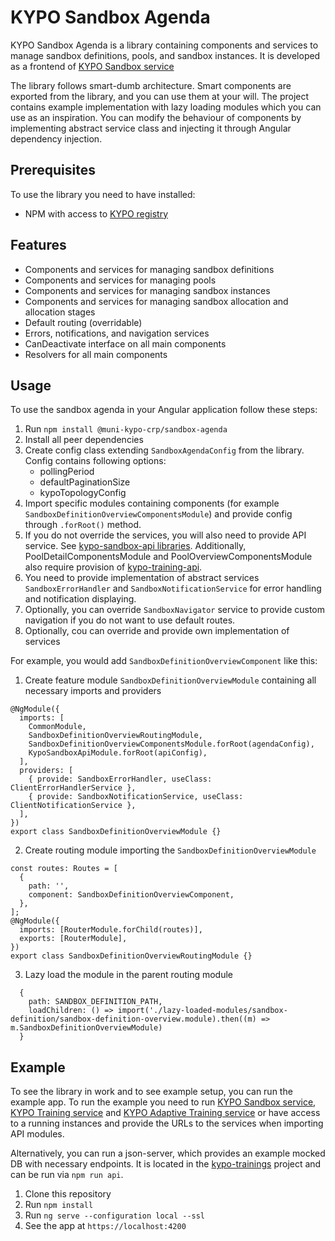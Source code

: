 # KYPO Sandbox Agenda

KYPO Sandbox Agenda is a library containing components and services to manage sandbox definitions, pools, and sandbox instances.
It is developed as a frontend of [KYPO Sandbox service](https://gitlab.ics.muni.cz/kypo-crp/backend-python/kypo-sandbox-service)

The library follows smart-dumb architecture. Smart components are exported from the library, and you can use them at your will. The project contains example implementation with lazy loading modules which you can use as an inspiration.
You can modify the behaviour of components by implementing abstract service class and injecting it through Angular dependency injection.

## Prerequisites

To use the library you need to have installed:

* NPM with access to [KYPO registry](https://projects.ics.muni.cz/projects/kbase/knowledgebase/articles/153)

## Features

* Components and services for managing sandbox definitions
* Components and services for managing pools
* Components and services for managing sandbox instances
* Components and services for managing sandbox allocation and allocation stages
* Default routing (overridable)
* Errors, notifications, and navigation services
* CanDeactivate interface on all main components
* Resolvers for all main components

## Usage

To use the sandbox agenda in your Angular application follow these steps:

1. Run `npm install @muni-kypo-crp/sandbox-agenda`
2. Install all peer dependencies
3. Create config class extending `SandboxAgendaConfig` from the library. Config contains following options:
    +   pollingPeriod
    +   defaultPaginationSize
    +   kypoTopologyConfig
4. Import specific modules containing components (for example `SandboxDefinitionOverviewComponentsModule`) and provide config through `.forRoot()` method.
5. If you do not override the services, you will also need to provide API service. See [kypo-sandbox-api libraries](https://gitlab.ics.muni.cz/kypo-crp/frontend-angular/apis/kypo-sandbox-api). Additionally, PoolDetailComponentsModule and PoolOverviewComponentsModule also require provision of [kypo-training-api](https://gitlab.ics.muni.cz/muni-kypo-crp/frontend-angular/apis/kypo-training-api).
6. You need to provide implementation of abstract services `SandboxErrorHandler` and `SandboxNotificationService` for error handling and notification displaying.
7. Optionally, you can override `SandboxNavigator` service to provide custom navigation if you do not want to use default routes.
8. Optionally, cou can override and provide own implementation of services

For example, you would add `SandboxDefinitionOverviewComponent` like this:

1. Create feature module `SandboxDefinitionOverviewModule` containing all necessary imports and providers

```
@NgModule({
  imports: [
    CommonModule,
    SandboxDefinitionOverviewRoutingModule,
    SandboxDefinitionOverviewComponentsModule.forRoot(agendaConfig),
    KypoSandboxApiModule.forRoot(apiConfig),
  ],
  providers: [
    { provide: SandboxErrorHandler, useClass: ClientErrorHandlerService },
    { provide: SandboxNotificationService, useClass: ClientNotificationService },
  ],
})
export class SandboxDefinitionOverviewModule {}
```

2. Create routing module importing the `SandboxDefinitionOverviewModule`

```
const routes: Routes = [
  {
    path: '',
    component: SandboxDefinitionOverviewComponent,
  },
];
@NgModule({
  imports: [RouterModule.forChild(routes)],
  exports: [RouterModule],
})
export class SandboxDefinitionOverviewRoutingModule {}
```

3. Lazy load the module in the parent routing module

```
  {
    path: SANDBOX_DEFINITION_PATH,
    loadChildren: () => import('./lazy-loaded-modules/sandbox-definition/sandbox-definition-overview.module).then((m) => m.SandboxDefinitionOverviewModule)
  }
```

## Example

To see the library in work and to see example setup, you can run the example app.
To run the example you need to run [KYPO Sandbox service](https://gitlab.ics.muni.cz/kypo-crp/backend-python/kypo-sandbox-service), [KYPO Training service](https://gitlab.ics.muni.cz/muni-kypo-crp/backend-java/kypo-training) and [KYPO Adaptive Training service](https://gitlab.ics.muni.cz/muni-kypo-crp/backend-java/kypo-adaptive-training) or have access to a running instances and provide the URLs to the services when importing API modules.

Alternatively, you can run a json-server, which provides an example mocked DB with necessary endpoints. It is located in the [kypo-trainings](https://gitlab.ics.muni.cz/muni-kypo-crp/frontend-angular/kypo-trainings) project and can be run via `npm run api`.

1. Clone this repository
1. Run `npm install`
1. Run `ng serve --configuration local --ssl`
1. See the app at `https://localhost:4200`
